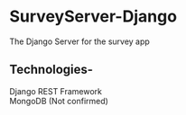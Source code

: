 # SurveyServer-Django

The Django Server for the survey app

## Technologies-
Django REST Framework  
MongoDB (Not confirmed)  